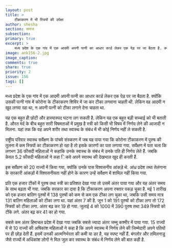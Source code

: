 ```yaml
---
layout: post
title: >
    टीकाकरण में भी स्त्रियों की उपेक्षा
author: shesha
section: समाज
subsection:
primary: true
excerpt: >
    मध्य प्रदेश के एक गांव में एक आदमी अपनी पत्नी का आधार कार्ड लेकर एक पेड़ पर जा बैठता है. क्योंकि उसकी पत्नी गांव में कोरोना के टीकाकरण शिविर में जा कर टीका लगवाना चाहती थी.
image: ank156-2.jpg
image_caption: 
comments: true
share: true
priority: 2
issue: 156
tags: []
---
```


मध्य प्रदेश के एक गांव में एक आदमी अपनी पत्नी का आधार कार्ड लेकर एक पेड़ पर जा बैठता है. क्योंकि उसकी पत्नी गांव में कोरोना के टीकाकरण शिविर में जा कर टीका लगवाना चाहती थी. लेकिन वह आदमी न खुद लगवा रहा था, न अपनी पत्नी को टीका लगाने देना चाहता था.

यह एक बहुत ही छोटी और हास्यास्पद घटना लग सकती है. लेकिन यह एक बहुत बड़ी सच्चाई को भी बताती है. औरत मर्द के बीच बहुत सारी विषमताओं में प्रमुख है स्त्री को किसी भी विषय में निर्णय लेने की आजादी न मिलना. यहां तक कि वह अपने शरीर तथा स्वास्थ के संबंध में भी कोई निर्णय नहीं ले सकती है.

राष्ट्रीय परिवार स्वास्थ सर्वेक्षण के पांचवे संस्करण में जब यह पाया गया कि कोरोना टीकाकरण में पुरुष की तुलना में कम स्त्रियों का टीकाकरण हो रहा है तो इसके कारणों का पता लगाया गया. सर्वेक्षण में पता चला कि लगभग 36 फीसदी महिलाओं ने कहाकि उनके स्वास्थ के संबंध में उनके पति ही निर्णय लेते हैं. जबकि केवल 5.2 फीसदी महिलाओं ने कहा  िकवे अपने स्वास्थ की देखभाल खुद ही करती हैं.

इस सर्वेक्षण को 20 राज्यों में किया गया, क्योंकि उनके पास विश्वसनीय आंकड़े थे. आंध्र प्रदेश तथा तेलंगाना के सरकारी आंकड़ों में विश्वसनीयता नहीं होने के कारण उन्हें सर्वेक्षण में शामिल नहीं किया गया.

प्रति एक हजार टीकों में पुरुष तथा स्त्री का प्रतिशत देखा गया तो उसमें अंतर पाया गया और यह अंतर समय के साथ बढ़ता भी गया. जबकि सरकार का दावा है कि टीकाकरण अपना रफ्तार पकड़ चुका है. मई 1 तारीख को एक हजार बालिग पुरुषों में 138 पुरुषों को कम से कम एक टीका लग चुका था, जबकि उसी समय मात्र 131 बालिग महिलाओं को टीका लगा था. यहां अंतर 7 की है. जून 1 को 191 पुरुषों को टीका लगा तो 172 स्त्रियों को टीका लगा. अंतर बढ़ कर 19 हो गया. जुलाई 4 को 1000 में 390 पुरुष तथा 349 स्त्रियों को टीके लगे. अंतर बढ़ कर 41 का हो गया.

सबसे कम अंतर हिमाचल प्रदेश में देखा गया जबकि सबसे ज्यादा अंतर जम्मू कश्मीर में पाया गया. 15 राज्यों में से 10 राज्यों की अषिकांश महिलाओं ने कहा है कि अपने स्वास्थ में निर्णय लेने की जिम्मेदारी अपने पतियों पर ही छोड़ देती हैं. इसमें उनकी आत्मनिर्भरता की कमी या डर है, यह स्पष्ट नहीं हैं. बंगलोर और तमिलनाडु जैसे राज्यों में अधिंकांश लोगों ने मिल जुल कर स्वास्थ के संबंध में निर्णय लेने की बात कही है.
